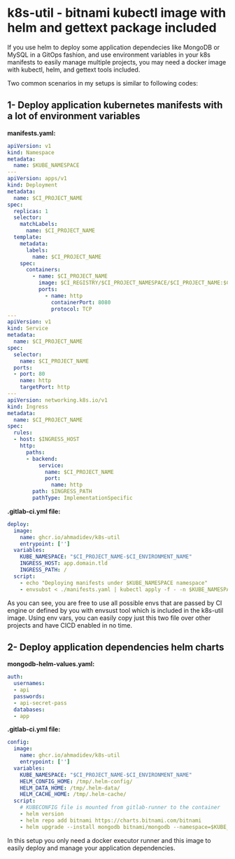 # k8s-util - bitnami kubectl image with helm and gettext package included
If you use helm to deploy some application dependecies like MongoDB or MySQL in a GitOps fashion, and use environment variables in your k8s manifests to easily manage multiple projects, you may need a docker image with kubectl, helm, and gettext tools included.

Two common scenarios in my setups is similar to following codes:

## 1- Deploy application kubernetes manifests with a lot of environment variables
**manifests.yaml:**
```yaml
apiVersion: v1
kind: Namespace
metadata:
  name: $KUBE_NAMESPACE
---
apiVersion: apps/v1
kind: Deployment
metadata: 
  name: $CI_PROJECT_NAME
spec:
  replicas: 1
  selector:
    matchLabels:
      name: $CI_PROJECT_NAME
  template:
    metadata:
      labels:
        name: $CI_PROJECT_NAME
    spec:
      containers:
        - name: $CI_PROJECT_NAME
          image: $CI_REGISTRY/$CI_PROJECT_NAMESPACE/$CI_PROJECT_NAME:$CI_COMMIT_SHORT_SHA
          ports:
            - name: http
              containerPort: 8080
              protocol: TCP
---
apiVersion: v1
kind: Service
metadata:
  name: $CI_PROJECT_NAME
spec:
  selector:
    name: $CI_PROJECT_NAME
  ports:
  - port: 80
    name: http
    targetPort: http
---
apiVersion: networking.k8s.io/v1 
kind: Ingress
metadata:
  name: $CI_PROJECT_NAME
spec:
  rules:
  - host: $INGRESS_HOST
    http:
      paths:
      - backend:
          service: 
            name: $CI_PROJECT_NAME
            port: 
              name: http
        path: $INGRESS_PATH
        pathType: ImplementationSpecific
```

**.gitlab-ci.yml file:**
```yaml
deploy:
  image:
    name: ghcr.io/ahmadidev/k8s-util
    entrypoint: ['']
  variables:
    KUBE_NAMESPACE: "$CI_PROJECT_NAME-$CI_ENVIRONMENT_NAME"
    INGRESS_HOST: app.domain.tld
    INGRESS_PATH: /
  script:
    - echo "Deploying manifests under $KUBE_NAMESPACE namespace"
    - envsubst < ./manifests.yaml | kubectl apply -f - -n $KUBE_NAMESPACE
```
As you can see, you are free to use all possible envs that are passed by CI engine or defined by you with envsust tool which is included in the k8s-util image. Using env vars, you can easily copy just this two file over other projects and have CICD enabled in no time.

## 2- Deploy application dependencies helm charts
**mongodb-helm-values.yaml:**
```yaml
auth:
  usernames:
  - api
  passwords:
  - api-secret-pass
  databases:
  - app
```

**.gitlab-ci.yml file:**
```yaml
config:
  image: 
    name: ghcr.io/ahmadidev/k8s-util
    entrypoint: ['']
  variables:
    KUBE_NAMESPACE: "$CI_PROJECT_NAME-$CI_ENVIRONMENT_NAME"
    HELM_CONFIG_HOME: /tmp/.helm-config/
    HELM_DATA_HOME: /tmp/.helm-data/
    HELM_CACHE_HOME: /tmp/.helm-cache/
  script:
    # KUBECONFIG file is mounted from gitlab-runner to the container
    - helm version
    - helm repo add bitnami https://charts.bitnami.com/bitnami
    - helm upgrade --install mongodb bitnami/mongodb --namespace=$KUBE_NAMESPACE --create-namespace --version=13.10.1 --values=mongodb-helm-values.yaml
```
In this setup you only need a docker executor runner and this image to easily deploy and manage your application dependencies.
